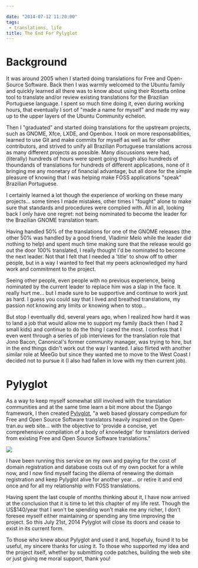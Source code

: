 ```yaml
---

date: "2014-07-12 11:20:00"
tags:
 - translations, life
title: The End For Pylyglot
---
```


# Background

It was around 2005 when I started doing translations for Free and
Open-Source Software. Back then I was warmly welcomed to the Ubuntu
family and quickly learned all there was to know about using their
Rosetta online tool to translate and/or review existing translations for
the Brazilian Portuguese language. I spent so much time doing it, even
during working hours, that eventually I sort of \"made a name for
myself\" and made my way up to the upper layers of the Ubuntu Community
echelon.

Then I \"graduated\" and started doing translations for the upstream
projects, such as GNOME, Xfce, LXDE, and Openbox. I took on more
responsabilities, learned to use Git and make commits for myself as well
as for other contributors, and strived to unify all Brazilian Portuguese
translations across as many different projects as possible. Many
discussions were had, (literally) hundreds of hours were spent going
though also hundreds of thoundands of translations for hundreds of
different applications, none of it bringing me any monetary of financial
advantage, but all done for the simple pleasure of knowing that I was
helping make FOSS applications \"speak\" Brazilian Portuguese.

I certainly learned a lot though the experience of working on these many
projects\... some times I made mistakes, other times I \"fought\" alone
to make sure that standards and procedures were complied with. All in
all, looking back I only have one regret: not being nominated to become
the leader for the Brazilian GNOME translation team.

Having handled 50% of the translations for one of the GNOME releases
(the other 50% was handled by a good friend, Vladimir Melo while the
leader did nothing to help) and spent much time making sure that the
release would go out the door 100% translated, I really thought I\'d be
nominated to become the next leader. Not that I felt that I needed a
\'title\' to show off to other people, but in a way I wanted to feel
that my peers acknowledged my hard work and commitment to the project.

Seeing other people, even people with no previous experience, being
nominated by the current leader to replace him was a slap in the face.
It really hurt me\... but I made sure to be supportive and continue to
work just as hard. I guess you could say that I lived and breathed
translations, my passion not knowing any limits or knowing when to
stop\...

But stop I eventually did, several years ago, when I realized how hard
it was to land a job that would allow me to support my family (back then
I had 2 small kids) and continue to do the thing I cared the most. I
confess that I even went through a series of job interviews for the
translation role that Jono Bacon, Canonical\'s former community manager,
was trying to hire, but in the end things didn\'t work out the way I
wanted. I also flirted with another similar role at MeeGo but since they
wanted me to move to the West Coast I decided not to pursue it (I also
had fallen in love with my then current job).

# Pylyglot

As a way to keep myself somewhat still involved with the translation
communities and at the same time learn a bit more about the Django
framework, I then created [Pylyglot](http://www.pylyglot.org), \"a web
based glossary compedium for Free and Open Source Software translators
heavily inspired on the Open-tran.eu web site\... with the objective to
\'provide a concise, yet comprehensive compilation of a body of
knowledge\' for translators derived from existing Free and Open Source
Software translations.\"

![](/images/pylyglot.png)

I have been running this service on my own and paying for the cost of
domain registration and database costs out of my own pocket for a while
now, and I now find myself facing the dilema of renewing the domain
registration and keep Pylyglot alive for another year\... or retire it
and end once and for all my relationship with FOSS translations.

Having spent the last couple of months thinking about it, I have now
arrived at the conclusion that it is time to let this chapter of my life
rest. Though the US\$140/year that I won\'t be spending won\'t make me
any richer, I don\'t foresee myself either maintaining or spending any
time improving the project. So this July 21st, 2014 Pylyglot will close
its doors and cease to exist in its current form.

To those who knew about Pylyglot and used it and, hopefuly, found it to
be useful, my sincere thanks for using it. To those who supported my
idea and the project itself, whether by submitting code patches,
building the web site or just giving me moral support, thank you!
